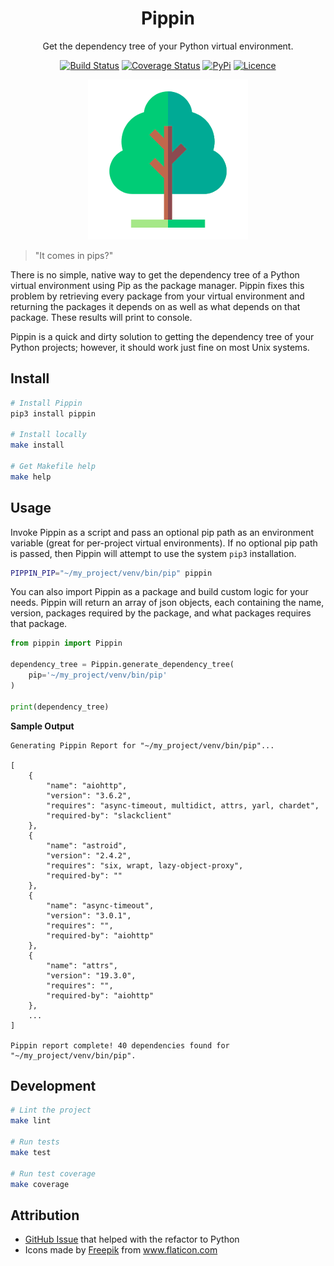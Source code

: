 <div align="center">

# Pippin

Get the dependency tree of your Python virtual environment.

[![Build Status](https://travis-ci.com/Justintime50/pippin.svg?branch=main)](https://travis-ci.com/Justintime50/pippin)
[![Coverage Status](https://coveralls.io/repos/github/Justintime50/pippin/badge.svg?branch=main)](https://coveralls.io/github/Justintime50/pippin?branch=main)
[![PyPi](https://img.shields.io/pypi/v/pippin)](https://pypi.org/project/pippin/)
[![Licence](https://img.shields.io/github/license/justintime50/pippin)](LICENSE)

<img src="assets/showcase.png" alt="Showcase">

</div>

> "It comes in pips?"

There is no simple, native way to get the dependency tree of a Python virtual environment using Pip as the package manager. Pippin fixes this problem by retrieving every package from your virtual environment and returning the packages it depends on as well as what depends on that package. These results will print to console.

Pippin is a quick and dirty solution to getting the dependency tree of your Python projects; however, it should work just fine on most Unix systems.

## Install

```bash
# Install Pippin
pip3 install pippin

# Install locally
make install

# Get Makefile help
make help
```

## Usage

Invoke Pippin as a script and pass an optional pip path as an environment variable (great for per-project virtual environments). If no optional pip path is passed, then Pippin will attempt to use the system `pip3` installation.

```bash
PIPPIN_PIP="~/my_project/venv/bin/pip" pippin
```

You can also import Pippin as a package and build custom logic for your needs. Pippin will return an array of json objects, each containing the name, version, packages required by the package, and what packages requires that package.

```python
from pippin import Pippin

dependency_tree = Pippin.generate_dependency_tree(
    pip='~/my_project/venv/bin/pip'
)

print(dependency_tree)
```

**Sample Output**

```
Generating Pippin Report for "~/my_project/venv/bin/pip"...

[
    {
        "name": "aiohttp",
        "version": "3.6.2",
        "requires": "async-timeout, multidict, attrs, yarl, chardet",
        "required-by": "slackclient"
    },
    {
        "name": "astroid",
        "version": "2.4.2",
        "requires": "six, wrapt, lazy-object-proxy",
        "required-by": ""
    },
    {
        "name": "async-timeout",
        "version": "3.0.1",
        "requires": "",
        "required-by": "aiohttp"
    },
    {
        "name": "attrs",
        "version": "19.3.0",
        "requires": "",
        "required-by": "aiohttp"
    },
    ...
]

Pippin report complete! 40 dependencies found for "~/my_project/venv/bin/pip".
```

## Development

```bash
# Lint the project
make lint

# Run tests
make test

# Run test coverage
make coverage
```

## Attribution

- [GitHub Issue](https://github.com/pypa/pip/issues/5261#issuecomment-388173430) that helped with the refactor to Python
- Icons made by <a href="https://www.flaticon.com/authors/freepik" title="Freepik">Freepik</a> from <a href="https://www.flaticon.com/" title="Flaticon"> www.flaticon.com</a>
